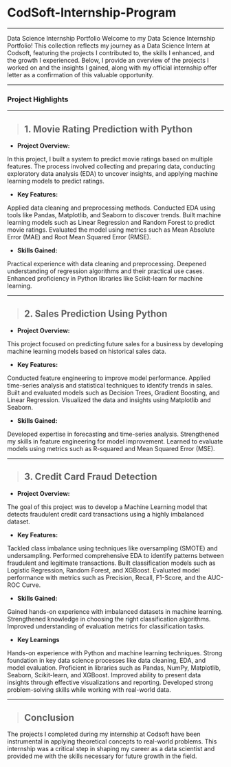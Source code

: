 # CodSoft-Internship-Program
---
Data Science Internship Portfolio
Welcome to my Data Science Internship Portfolio!
This collection reflects my journey as a Data Science Intern at Codsoft, featuring the projects I contributed to, the skills I enhanced, and the growth I experienced. Below, I provide an overview of the projects I worked on and the insights I gained, along with my official internship offer letter as a confirmation of this valuable opportunity.

---


### **Project Highlights**

---

> ## **1. Movie Rating Prediction with Python**


* **Project Overview:**

In this project, I built a system to predict movie ratings based on multiple features. The process involved collecting and preparing data, conducting exploratory data analysis (EDA) to uncover insights, and applying machine learning models to predict ratings.

 * **Key Features:**

Applied data cleaning and preprocessing methods.
Conducted EDA using tools like Pandas, Matplotlib, and Seaborn to discover trends.
Built machine learning models such as Linear Regression and Random Forest to predict movie ratings.
Evaluated the model using metrics such as Mean Absolute Error (MAE) and Root Mean Squared Error (RMSE).

* **Skills Gained:**

Practical experience with data cleaning and preprocessing.
Deepened understanding of regression algorithms and their practical use cases.
Enhanced proficiency in Python libraries like Scikit-learn for machine learning.

---

> ## **2. Sales Prediction Using Python**


* **Project Overview:**

This project focused on predicting future sales for a business by developing machine learning models based on historical sales data.

* **Key Features:**

Conducted feature engineering to improve model performance.
Applied time-series analysis and statistical techniques to identify trends in sales.
Built and evaluated models such as Decision Trees, Gradient Boosting, and Linear Regression.
Visualized the data and insights using Matplotlib and Seaborn.

* **Skills Gained:**

Developed expertise in forecasting and time-series analysis.
Strengthened my skills in feature engineering for model improvement.
Learned to evaluate models using metrics such as R-squared and Mean Squared Error (MSE).


---

 > ## **3. Credit Card Fraud Detection**


* **Project Overview:**

The goal of this project was to develop a Machine Learning model that detects fraudulent credit card transactions using a highly imbalanced dataset.

* **Key Features:**

Tackled class imbalance using techniques like oversampling (SMOTE) and undersampling.
Performed comprehensive EDA to identify patterns between fraudulent and legitimate transactions.
Built classification models such as Logistic Regression, Random Forest, and XGBoost.
Evaluated model performance with metrics such as Precision, Recall, F1-Score, and the AUC-ROC Curve.


* **Skills Gained:**

Gained hands-on experience with imbalanced datasets in machine learning.
Strengthened knowledge in choosing the right classification algorithms.
Improved understanding of evaluation metrics for classification tasks.


* **Key Learnings**

Hands-on experience with Python and machine learning techniques.
Strong foundation in key data science processes like data cleaning, EDA, and model evaluation.
Proficient in libraries such as Pandas, NumPy, Matplotlib, Seaborn, Scikit-learn, and XGBoost.
Improved ability to present data insights through effective visualizations and reporting.
Developed strong problem-solving skills while working with real-world data.

---

> ## **Conclusion**

The projects I completed during my internship at Codsoft have been instrumental in applying theoretical concepts to real-world problems. This internship was a critical step in shaping my career as a data scientist and provided me with the skills necessary for future growth in the field.
